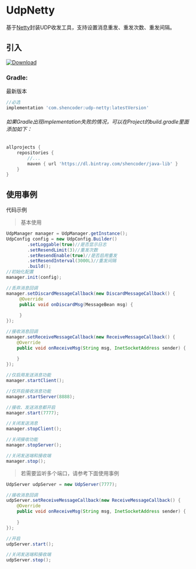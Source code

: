 # UdpNetty
基于[Netty](https://github.com/netty/netty)封装UDP收发工具，支持设置消息重发、重发次数、重发间隔。
## 引入
[ ![Download](https://api.bintray.com/packages/shencoder/java-lib/udp-netty/images/download.svg) ](https://bintray.com/shencoder/java-lib/udp-netty/_latestVersion)
### Gradle:
最新版本
```gradle
//必选
implementation 'com.shencoder:udp-netty:latestVersion'
```
###### 如果Gradle出现implementation失败的情况，可以在Project的build.gradle里面添加如下：
```gradle
allprojects {
    repositories {
        //...
        maven { url 'https://dl.bintray.com/shencoder/java-lib' }
    }
}
```
## 使用事例
代码示例
>  基本使用
```java
UdpManager manager = UdpManager.getInstance();
UdpConfig config = new UdpConfig.Builder()
        .setLoggable(true)//是否显示日志
        .setResendLimit(3)//重发次数
        .setResendEnable(true)//是否启用重发
        .setResendInterval(3000L)//重发间隔
        .build();
//初始化配置
manager.init(config);

//丢弃消息回调
manager.setDiscardMessageCallback(new DiscardMessageCallback() {
     @Override
     public void onDiscardMsg(MessageBean msg) {
                
     }
});

//接收消息回调
manager.setReceiveMessageCallback(new ReceiveMessageCallback() {
    @Override
    public void onReceiveMsg(String msg, InetSocketAddress sender) {
                
    }
});

//仅启用发送消息功能
manager.startClient();

//仅开启接收消息功能
manager.startServer(8888);

//接收、发送消息都开启
manager.start(7777);

//关闭发送消息
manager.stopClient();

//关闭接收功能
manager.stopServer();

//关闭发送端和接收端
manager.stop();

```

>  若需要监听多个端口，请参考下面使用事例
```java
UdpServer udpServer = new UdpServer(7777);

//接收消息回调
udpServer.setReceiveMessageCallback(new ReceiveMessageCallback() {
    @Override
    public void onReceiveMsg(String msg, InetSocketAddress sender) {
                
    }
});

//开启
udpServer.start();

//关闭发送端和接收端
udpServer.stop();

```
